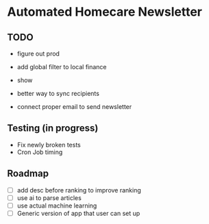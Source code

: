 # Automated Homecare Newsletter

## TODO

- figure out prod
- add global filter to local finance

- show

- better way to sync recipients
- connect proper email to send newsletter

## Testing (in progress)

- Fix newly broken tests
- Cron Job timing

## Roadmap

- [ ] add desc before ranking to improve ranking
- [ ] use ai to parse articles
- [ ] use actual machine learning
- [ ] Generic version of app that user can set up
